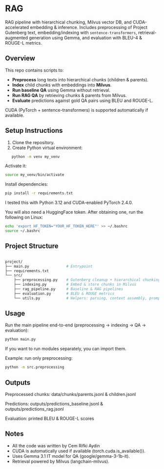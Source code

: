# RAG

RAG pipeline with hierarchical chunking, Milvus vector DB, and CUDA-accelerated embedding & inference. Includes preprocessing of Project Gutenberg text, embedding/indexing with `sentence-transformers`, retrieval-augmented generation using Gemma, and evaluation with BLEU-4 & ROUGE-L metrics.


## Overview

This repo contains scripts to:

- **Preprocess** long texts into hierarchical chunks (children & parents).  
- **Index** child chunks with embeddings into **Milvus**.  
- **Run baseline QA** using Gemma without retrieval.  
- **Run RAG QA** by retrieving chunks & parents from Milvus.  
- **Evaluate** predictions against gold QA pairs using BLEU and ROUGE-L.  

CUDA (PyTorch + sentence-transformers) is supported automatically if available.


## Setup Instructions

1. Clone the repository.
2. Create Python virtual environment:

```bash
   python -m venv my_venv
```

Activate it:

```bash
source my_venv/bin/activate
```

Install dependencies:

```bash
pip install -r requirements.txt
```

I tested this with Python 3.12 and CUDA-enabled PyTorch 2.4.0.

You will also need a HuggingFace token. After obtaining one, run the following on Linux:

```bash
echo 'export HF_TOKEN="YOUR_HF_TOKEN_HERE"' >> ~/.bashrc
source ~/.bashrc
```
## Project Structure

``` bash

project/
├── main.py                 # Entrypoint
├── requirements.txt
└── src/
    ├── preprocessing.py    # Gutenberg cleanup + hierarchical chunking
    ├── indexing.py         # Embed & store chunks in Milvus
    ├── rag_pipeline.py     # Baseline & RAG pipelines
    ├── evaluation.py       # BLEU & ROUGE metrics
    └── utils.py            # Helpers: parsing, context assembly, prompt template
``` 

## Usage
Run the main pipeline end-to-end (preprocessing → indexing → QA → evaluation):

```bash
python main.py
```
If you want to run modules separately, you can import them.

Example: run only preprocessing:

```bash
python -m src.preprocessing
```

## Outputs

Preprocessed chunks: data/chunks/parents.jsonl & children.jsonl

Predictions: outputs/predictions_baseline.jsonl & outputs/predictions_rag.jsonl

Evaluation: printed BLEU & ROUGE-L scores

## Notes

- All the code was written by Cem Rifki Aydin
- CUDA is automatically used if available (torch.cuda.is_available()).
- Uses Gemma 3.1 IT model for QA (google/gemma-3-1b-it).
- Retrieval powered by Milvus (langchain-milvus).
